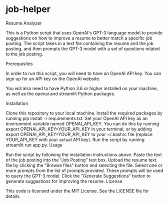 # job-helper
Resume Analyzer

This is a Python script that uses OpenAI's GPT-3 language model to provide suggestions on how to improve a resume to better match a specific job posting. The script takes in a text file containing the resume and the job posting, and then prompts the GPT-3 model with a set of questions related to the job posting.

Prerequisites

In order to run this script, you will need to have an OpenAI API key. You can sign up for an API key on the OpenAI website.

You will also need to have Python 3.6 or higher installed on your machine, as well as the openai and streamlit Python packages.

Installation

Clone this repository to your local machine.
Install the required packages by running pip install -r requirements.txt.
Set your OpenAI API key as an environment variable named OPENAI_API_KEY. You can do this by running export OPENAI_API_KEY=YOUR_API_KEY in your terminal, or by adding export OPENAI_API_KEY=YOUR_API_KEY to your ~/.bashrc file (replace YOUR_API_KEY with your actual API key).
Run the script by running streamlit run app.py.
Usage

Run the script by following the installation instructions above.
Paste the text of the job posting into the "Job Posting" text box.
Upload the resume text file by clicking the "Browse files" button and selecting the file.
Select one or more prompts from the list of prompts provided. These prompts will be used to query the GPT-3 model.
Click the "Generate Suggestions" button to generate suggestions for improving the resume.
License

This code is licensed under the MIT License. See the LICENSE file for details.
